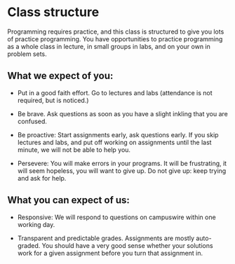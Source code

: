 # Class structure

Programming requires practice, and this class is structured to give you lots of practice programming.  You have opportunities to practice programming as a whole class in lecture, in small groups in labs, and on your own in problem sets.

## What we expect of you:

- Put in a good faith effort.  Go to lectures and labs (attendance is not required, but is noticed.)  
  
- Be brave.  Ask questions as soon as you have a slight inkling that you are confused.    
  
- Be proactive: Start assignments early, ask questions early.  If you skip lectures and labs, and put off working on assignments until the last minute, we will not be able to help you.  
  
- Persevere: You will make errors in your programs.  It will be frustrating, it will seem hopeless, you will want to give up.  Do not give up: keep trying and ask for help.

## What you can expect of us:

- Responsive: We will respond to questions on campuswire within one working day.

- Transparent and predictable grades.  Assignments are mostly auto-graded.  You should have a very good sense whether your solutions work for a given assignment before you turn that assignment in.

